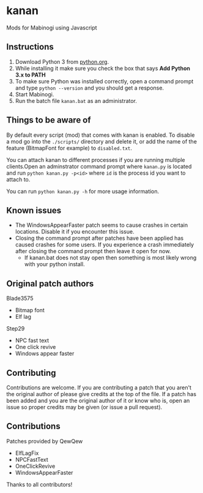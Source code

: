 # kanan
Mods for Mabinogi using Javascript

## Instructions
1. Download Python 3 from [python.org](https://www.python.org/downloads/). 
2. While installing it make sure you check the box that says **Add Python 3.x to
PATH**
3. To make sure Python was installed correctly, open a command prompt and type
`python --version` and you should get a response.
4. Start Mabinogi.
5. Run the batch file `kanan.bat` as an administrator.

## Things to be aware of
By default every script (mod) that comes with kanan is enabled. To disable a 
mod go into the `./scripts/` directory and delete it, or add the name of the 
feature (BitmapFont for example) to `disabled.txt`.

You can attach kanan to different processes if you are running multiple clients.Open an adminstrator command prompt where `kanan.py` is located and run 
`python kanan.py -p<id>` where `id` is the process id you want to attach to. 

You can run `python kanan.py -h` for more usage information.

## Known issues
* The WindowsAppearFaster patch seems to cause crashes in certain locations. 
Disable it if you encounter this issue.
* Closing the command prompt after patches have been applied has caused crashes
for some users. If you experience a crash immediately after closing the command
prompt then leave it open for now.
    * If kanan.bat does not stay open then something is most likely wrong with
your python install.

## Original patch authors
Blade3575 
* Bitmap font
* Elf lag

Step29 
* NPC fast text
* One click revive
* Windows appear faster

## Contributing
Contributions are welcome. If you are contributing a patch that you aren't the
original author of please give credits at the top of the file. If a patch has 
been added and you are the original author of it or know who is, open an issue
so proper credits may be given (or issue a pull request).

## Contributions
Patches provided by QewQew
* ElfLagFix
* NPCFastText
* OneClickRevive
* WindowsAppearFaster

Thanks to all contributors!
